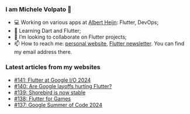 ### I am Michele Volpato 👋

- 💻 Working on various apps at [Albert Heijn](https://github.com/RoyalAholdDelhaize): Flutter, DevOps;
- 🌱 Learning Dart and Flutter;
- 📱 I’m looking to collaborate on Flutter projects;
- 📫 How to reach me: [personal website](https://volpato.dev), [Flutter newsletter](https://flutternewsletter.volpato.dev). You can find my email address there.

### Latest articles from my websites

<!-- BLOG-POST-LIST:START -->
- [#141: Flutter at Google I/O 2024](https://flutternewsletter.volpato.dev/news/141-flutter-at-google-io-2024/)
- [#140: Are Google layoffs hurting Flutter?](https://flutternewsletter.volpato.dev/news/140-are-google-layoffs-hurting-flutter/)
- [#139: Shorebird is now stable](https://flutternewsletter.volpato.dev/news/139-shorebird-is-now-stable/)
- [#138: Flutter for Games](https://flutternewsletter.volpato.dev/news/138-flutter-for-games/)
- [#137: Google Summer of Code 2024](https://flutternewsletter.volpato.dev/news/137-google-summer-of-code-2024/)
<!-- BLOG-POST-LIST:END -->

